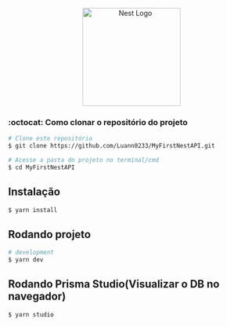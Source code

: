 <p align="center">
  <a href="http://nestjs.com/" target="blank"><img src="https://nestjs.com/img/logo-small.svg" width="200" alt="Nest Logo" /></a>
</p>

[circleci-image]: https://img.shields.io/circleci/build/github/nestjs/nest/master?token=abc123def456
[circleci-url]: https://circleci.com/gh/nestjs/nest

### :octocat: Como clonar o repositório do projeto

```bash
# Clone este repositório
$ git clone https://github.com/Luann0233/MyFirstNestAPI.git

# Acesse a pasta do projeto no terminal/cmd
$ cd MyFirstNestAPI

```

## Instalação

```bash
$ yarn install
```

## Rodando projeto

```bash
# development
$ yarn dev

```

## Rodando Prisma Studio(Visualizar o DB no navegador)

```bash
$ yarn studio

```
